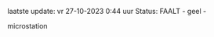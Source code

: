 laatste update: 
vr 27-10-2023  0:44   uur 
Status: FAALT - geel - 
<div class="service Y">microstation</div>